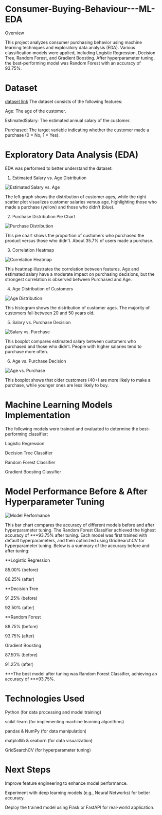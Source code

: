 # Consumer-Buying-Behaviour---ML-EDA
 Overview

This project analyzes consumer purchasing behavior using machine learning techniques and exploratory data analysis (EDA). Various classification models were applied, including Logistic Regression, Decision Tree, Random Forest, and Gradient Boosting. After hyperparameter tuning, the best-performing model was Random Forest with an accuracy of 93.75%.

# Dataset
[dataset link](https://www.kaggle.com/datasets/sakshisatre/social-advertisement-dataset/data)
The dataset consists of the following features:

Age: The age of the customer.

EstimatedSalary: The estimated annual salary of the customer.

Purchased: The target variable indicating whether the customer made a purchase (0 = No, 1 = Yes).

# Exploratory Data Analysis (EDA)

EDA was performed to better understand the dataset:

1. Estimated Salary vs. Age Distribution

![Estimated Salary vs. Age](estimated.plot.png)  

The left graph shows the distribution of customer ages, while the right scatter plot visualizes customer salaries versus age, highlighting those who made a purchase (yellow) and those who didn't (blue).

2. Purchase Distribution Pie Chart

![Purchase Distribution](zakupy.kolowy.plot.png)  

This pie chart shows the proportion of customers who purchased the product versus those who didn't. About 35.7% of users made a purchase.

3. Correlation Heatmap

![Correlation Heatmap](matrix.pomylki.plot.png)  

This heatmap illustrates the correlation between features. Age and estimated salary have a moderate impact on purchasing decisions, but the strongest correlation is observed between Purchased and Age.

4. Age Distribution of Customers

![Age Distribution](wiek.klient.plot.png)  

This histogram shows the distribution of customer ages. The majority of customers fall between 20 and 50 years old.

5. Salary vs. Purchase Decision

![Salary vs. Purchase](zarobki.zakupy.plot.png)  

This boxplot compares estimated salary between customers who purchased and those who didn’t. People with higher salaries tend to purchase more often.

6. Age vs. Purchase Decision

![Age vs. Purchase](wiek.zakupy.plot.png)  

This boxplot shows that older customers (40+) are more likely to make a purchase, while younger ones are less likely to buy.

# Machine Learning Models Implementation

The following models were trained and evaluated to determine the best-performing classifier:

Logistic Regression

Decision Tree Classifier

Random Forest Classifier

Gradient Boosting Classifier

# Model Performance Before & After Hyperparameter Tuning
   
![Model Performance](tuning.plot.png) 

This bar chart compares the accuracy of different models before and after hyperparameter tuning. The Random Forest Classifier achieved the highest accuracy of ***93.75% after tuning. Each model was first trained with default hyperparameters, and then optimized using GridSearchCV for hyperparameter tuning. Below is a summary of the accuracy before and after tuning:

**Logistic Regression

85.00% (before)

86.25% (after) 

**Decision Tree

91.25% (before)

92.50% (after)

**Random Forest

88.75% (before)

93.75% (after)

Gradient Boosting

87.50% (before)

91.25% (after)

***The best model after tuning was Random Forest Classifier, achieving an accuracy of ***93.75%.

# Technologies Used

Python (for data processing and model training)

scikit-learn (for implementing machine learning algorithms)

pandas & NumPy (for data manipulation)

matplotlib & seaborn (for data visualization)

GridSearchCV (for hyperparameter tuning)

# Next Steps

Improve feature engineering to enhance model performance.

Experiment with deep learning models (e.g., Neural Networks) for better accuracy.

Deploy the trained model using Flask or FastAPI for real-world application.
